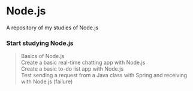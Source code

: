 # Node.js
A repository of my studies of Node.js <br>

### Start studying Node.js
> Basics of Node.js <br>
> Create a basic real-time chatting app with Node.js <br>
> Create a basic to-do list app with Node.js <br>
> Test sending a request from a Java class with Spring and receiving with Node.js (failure)
